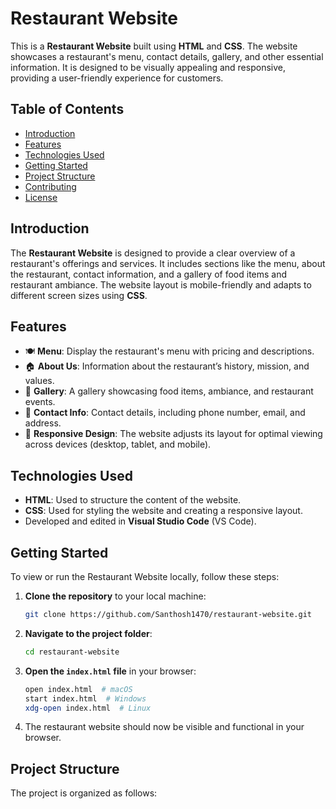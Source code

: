 # Restaurant Website

This is a **Restaurant Website** built using **HTML** and **CSS**. The website showcases a restaurant's menu, contact details, gallery, and other essential information. It is designed to be visually appealing and responsive, providing a user-friendly experience for customers.

## Table of Contents
- [Introduction](#introduction)
- [Features](#features)
- [Technologies Used](#technologies-used)
- [Getting Started](#getting-started)
- [Project Structure](#project-structure)
- [Contributing](#contributing)
- [License](#license)

## Introduction
The **Restaurant Website** is designed to provide a clear overview of a restaurant's offerings and services. It includes sections like the menu, about the restaurant, contact information, and a gallery of food items and restaurant ambiance. The website layout is mobile-friendly and adapts to different screen sizes using **CSS**.

## Features
- 🍽️ **Menu**: Display the restaurant's menu with pricing and descriptions.
- 🏠 **About Us**: Information about the restaurant’s history, mission, and values.
- 📸 **Gallery**: A gallery showcasing food items, ambiance, and restaurant events.
- 📍 **Contact Info**: Contact details, including phone number, email, and address.
- 🎨 **Responsive Design**: The website adjusts its layout for optimal viewing across devices (desktop, tablet, and mobile).

## Technologies Used
- **HTML**: Used to structure the content of the website.
- **CSS**: Used for styling the website and creating a responsive layout.
- Developed and edited in **Visual Studio Code** (VS Code).

## Getting Started
To view or run the Restaurant Website locally, follow these steps:

1. **Clone the repository** to your local machine:
    ```bash
    git clone https://github.com/Santhosh1470/restaurant-website.git
    ```

2. **Navigate to the project folder**:
    ```bash
    cd restaurant-website
    ```

3. **Open the `index.html` file** in your browser:
    ```bash
    open index.html  # macOS
    start index.html  # Windows
    xdg-open index.html  # Linux
    ```

4. The restaurant website should now be visible and functional in your browser.

## Project Structure
The project is organized as follows:

